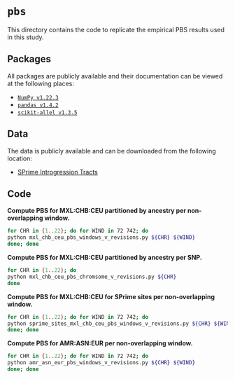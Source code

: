 # `pbs`

This directory contains the code to replicate the empirical PBS results used in this study.

## Packages

All packages are publicly available and their documentation can be viewed at the following places:

- [`NumPy v1.22.3`](https://numpy.org/doc/stable/reference/index.html)
- [`pandas v1.4.2`](https://pandas.pydata.org/docs/)
- [`scikit-allel v1.3.5`](https://scikit-allel.readthedocs.io/en/stable/index.html)

## Data

The data is publicly available and can be downloaded from the following location:

- [SPrime Introgression Tracts](https://data.mendeley.com/datasets/y7hyt83vxr/1)

## Code

__Compute PBS for MXL:CHB:CEU partitioned by ancestry per non-overlapping window.__
```bash
for CHR in {1..22}; do for WIND in 72 742; do
python mxl_chb_ceu_pbs_windows_v_revisions.py ${CHR} ${WIND}
done; done
```


__Compute PBS for MXL:CHB:CEU partitioned by ancestry per SNP.__
```bash
for CHR in {1..22}; do
python mxl_chb_ceu_pbs_chromsome_v_revisions.py ${CHR}
done
```


__Compute PBS for MXL:CHB:CEU for SPrime sites per non-overlapping window.__
```bash
for CHR in {1..22}; do for WIND in 72 742; do
python sprime_sites_mxl_chb_ceu_pbs_windows_v_revisions.py ${CHR} ${WIND}
done; done
```


__Compute PBS for AMR:ASN:EUR per non-overlapping window.__
```bash
for CHR in {1..22}; do for WIND in 72 742; do
python amr_asn_eur_pbs_windows_v_revisions.py ${CHR} ${WIND}
done; done
```